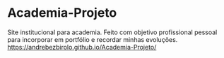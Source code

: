 # Academia-Projeto
Site institucional para academia. Feito com objetivo profissional pessoal para incorporar em portfólio e recordar minhas evoluções.
https://andrebezbirolo.github.io/Academia-Projeto/
